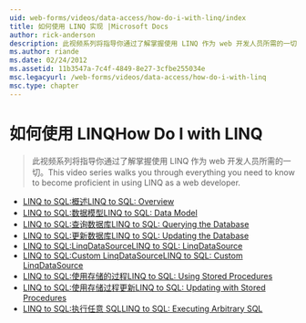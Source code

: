 ```yaml
---
uid: web-forms/videos/data-access/how-do-i-with-linq/index
title: 如何使用 LINQ 实现 |Microsoft Docs
author: rick-anderson
description: 此视频系列将指导你通过了解掌握使用 LINQ 作为 web 开发人员所需的一切。
ms.author: riande
ms.date: 02/24/2012
ms.assetid: 11b3547a-7c4f-4849-8e27-3cfbe255034e
msc.legacyurl: /web-forms/videos/data-access/how-do-i-with-linq
msc.type: chapter
---
```

<a name="how-do-i-with-linq"></a><span data-ttu-id="5a543-103">如何使用 LINQ</span><span class="sxs-lookup"><span data-stu-id="5a543-103">How Do I with LINQ</span></span>
====================
> <span data-ttu-id="5a543-104">此视频系列将指导你通过了解掌握使用 LINQ 作为 web 开发人员所需的一切。</span><span class="sxs-lookup"><span data-stu-id="5a543-104">This video series walks you through everything you need to know to become proficient in using LINQ as a web developer.</span></span>


- [<span data-ttu-id="5a543-105">LINQ to SQL:概述</span><span class="sxs-lookup"><span data-stu-id="5a543-105">LINQ to SQL: Overview</span></span>](how-do-i-linq-to-sql-overview.md)
- [<span data-ttu-id="5a543-106">LINQ to SQL:数据模型</span><span class="sxs-lookup"><span data-stu-id="5a543-106">LINQ to SQL: Data Model</span></span>](how-do-i-linq-to-sql-data-model.md)
- [<span data-ttu-id="5a543-107">LINQ to SQL:查询数据库</span><span class="sxs-lookup"><span data-stu-id="5a543-107">LINQ to SQL: Querying the Database</span></span>](how-do-i-linq-to-sql-querying-the-database.md)
- [<span data-ttu-id="5a543-108">LINQ to SQL:更新数据库</span><span class="sxs-lookup"><span data-stu-id="5a543-108">LINQ to SQL: Updating the Database</span></span>](how-do-i-linq-to-sql-updating-the-database.md)
- [<span data-ttu-id="5a543-109">LINQ to SQL:LinqDataSource</span><span class="sxs-lookup"><span data-stu-id="5a543-109">LINQ to SQL: LinqDataSource</span></span>](how-do-i-linq-to-sql-linqdatasource.md)
- [<span data-ttu-id="5a543-110">LINQ to SQL:Custom LinqDataSource</span><span class="sxs-lookup"><span data-stu-id="5a543-110">LINQ to SQL: Custom LinqDataSource</span></span>](how-do-i-linq-to-sql-custom-linqdatasource.md)
- [<span data-ttu-id="5a543-111">LINQ to SQL:使用存储的过程</span><span class="sxs-lookup"><span data-stu-id="5a543-111">LINQ to SQL: Using Stored Procedures</span></span>](how-do-i-linq-to-sql-using-stored-procedures.md)
- [<span data-ttu-id="5a543-112">LINQ to SQL:使用存储过程更新</span><span class="sxs-lookup"><span data-stu-id="5a543-112">LINQ to SQL: Updating with Stored Procedures</span></span>](how-do-i-linq-to-sql-updating-with-stored-procedures.md)
- [<span data-ttu-id="5a543-113">LINQ to SQL:执行任意 SQL</span><span class="sxs-lookup"><span data-stu-id="5a543-113">LINQ to SQL: Executing Arbitrary SQL</span></span>](how-do-i-linq-to-sql-executing-arbitrary-sql.md)
